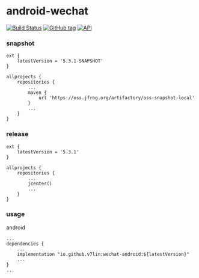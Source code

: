 # android-wechat

[![Build Status](https://cloud.drone.io/api/badges/v7lin/android-wechat/status.svg)](https://cloud.drone.io/v7lin/android-wechat)
[![GitHub tag](https://img.shields.io/github/tag/v7lin/android-wechat.svg)](https://github.com/v7lin/android-wechat/releases)
[![API](https://img.shields.io/badge/API-14%2B-brightgreen.svg?style=flat)](https://android-arsenal.com/api?level=14)

### snapshot

````
ext {
    latestVersion = '5.3.1-SNAPSHOT'
}

allprojects {
    repositories {
        ...
        maven {
            url 'https://oss.jfrog.org/artifactory/oss-snapshot-local'
        }
        ...
    }
}
````

### release

````
ext {
    latestVersion = '5.3.1'
}

allprojects {
    repositories {
        ...
        jcenter()
        ...
    }
}
````

### usage

android
````
...
dependencies {
    ...
    implementation "io.github.v7lin:wechat-android:${latestVersion}"
    ...
}
...
````
